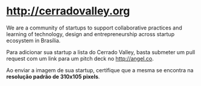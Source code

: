 http://cerradovalley.org
========================

We are a community of startups to support collaborative practices and learning of technology, design and entrepreneurship across startup ecosystem in Brasília.

Para adicionar sua startup a lista do Cerrado Valley, basta submeter um pull request com um link para um pitch deck no http://angel.co.

Ao enviar a imagem de sua startup, certifique que a mesma se encontra na **resolução padrão de 310x105 pixels**.
